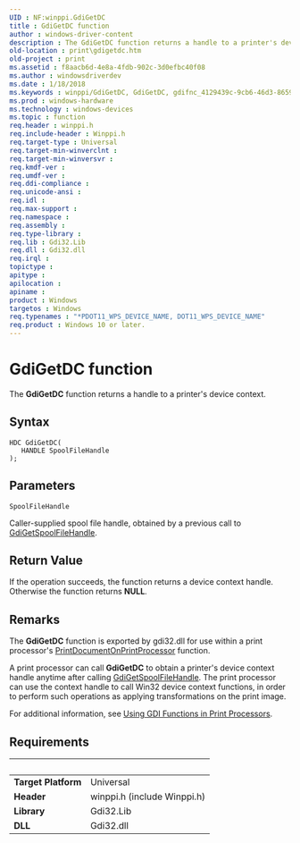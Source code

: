 ```yaml
---
UID : NF:winppi.GdiGetDC
title : GdiGetDC function
author : windows-driver-content
description : The GdiGetDC function returns a handle to a printer's device context.
old-location : print\gdigetdc.htm
old-project : print
ms.assetid : f8aacb6d-4e8a-4fdb-902c-3d0efbc40f08
ms.author : windowsdriverdev
ms.date : 1/18/2018
ms.keywords : winppi/GdiGetDC, GdiGetDC, gdifnc_4129439c-9cb6-46d3-8659-d12438841bb5.xml, print.gdigetdc, GdiGetDC function [Print Devices]
ms.prod : windows-hardware
ms.technology : windows-devices
ms.topic : function
req.header : winppi.h
req.include-header : Winppi.h
req.target-type : Universal
req.target-min-winverclnt : 
req.target-min-winversvr : 
req.kmdf-ver : 
req.umdf-ver : 
req.ddi-compliance : 
req.unicode-ansi : 
req.idl : 
req.max-support : 
req.namespace : 
req.assembly : 
req.type-library : 
req.lib : Gdi32.Lib
req.dll : Gdi32.dll
req.irql : 
topictype : 
apitype : 
apilocation : 
apiname : 
product : Windows
targetos : Windows
req.typenames : "*PDOT11_WPS_DEVICE_NAME, DOT11_WPS_DEVICE_NAME"
req.product : Windows 10 or later.
---
```



# GdiGetDC function
The <b>GdiGetDC</b> function returns a handle to a printer's device context.

## Syntax

````
HDC GdiGetDC(
   HANDLE SpoolFileHandle
);
````

## Parameters

`SpoolFileHandle`

Caller-supplied spool file handle, obtained by a previous call to <a href="..\winppi\nf-winppi-gdigetspoolfilehandle.md">GdiGetSpoolFileHandle</a>.


## Return Value

If the operation succeeds, the function returns a device context handle. Otherwise the function returns <b>NULL</b>.

## Remarks

The <b>GdiGetDC</b> function is exported by gdi32.dll for use within a print processor's <a href="..\winsplp\nf-winsplp-printdocumentonprintprocessor.md">PrintDocumentOnPrintProcessor</a> function.

A print processor can call <b>GdiGetDC</b> to obtain a printer's device context handle anytime after calling <a href="..\winppi\nf-winppi-gdigetspoolfilehandle.md">GdiGetSpoolFileHandle</a>. The print processor can use the context handle to call Win32 device context functions, in order to perform such operations as applying transformations on the print image.

For additional information, see <a href="https://msdn.microsoft.com/2ad62308-ab42-4475-ac42-f753d5091251">Using GDI Functions in Print Processors</a>.

## Requirements
| &nbsp; | &nbsp; |
| ---- |:---- |
| **Target Platform** | Universal |
| **Header** | winppi.h (include Winppi.h) |
| **Library** | Gdi32.Lib |
| **DLL** | Gdi32.dll |